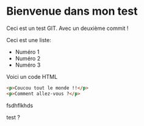 # Bienvenue dans mon test

Ceci est un test GIT. Avec un deuxième commit !

Ceci est une liste:

- Numéro 1
- Numéro 2
- Numéro 3

Voici un code HTML

```html
<p>Coucou tout le monde !!</p>
<p>Comment allez-vous ?</p>
```

fsdhflkhds

test ?
